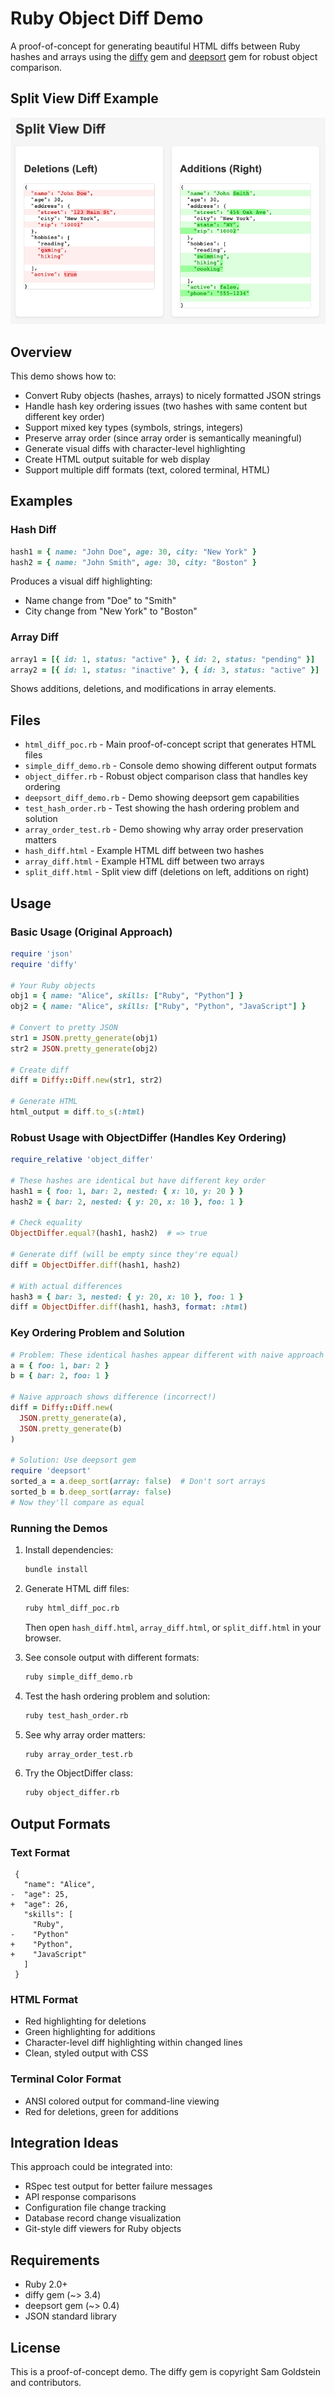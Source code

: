 # Ruby Object Diff Demo

A proof-of-concept for generating beautiful HTML diffs between Ruby hashes and arrays using the [diffy](https://github.com/samg/diffy) gem and [deepsort](https://github.com/mcrossen/deepsort) gem for robust object comparison.

## Split View Diff Example

![Split View Diff](split_diff.png)

## Overview

This demo shows how to:
- Convert Ruby objects (hashes, arrays) to nicely formatted JSON strings
- Handle hash key ordering issues (two hashes with same content but different key order)
- Support mixed key types (symbols, strings, integers)
- Preserve array order (since array order is semantically meaningful)
- Generate visual diffs with character-level highlighting
- Create HTML output suitable for web display
- Support multiple diff formats (text, colored terminal, HTML)

## Examples

### Hash Diff
```ruby
hash1 = { name: "John Doe", age: 30, city: "New York" }
hash2 = { name: "John Smith", age: 30, city: "Boston" }
```

Produces a visual diff highlighting:
- Name change from "Doe" to "Smith" 
- City change from "New York" to "Boston"

### Array Diff
```ruby
array1 = [{ id: 1, status: "active" }, { id: 2, status: "pending" }]
array2 = [{ id: 1, status: "inactive" }, { id: 3, status: "active" }]
```

Shows additions, deletions, and modifications in array elements.

## Files

- `html_diff_poc.rb` - Main proof-of-concept script that generates HTML files
- `simple_diff_demo.rb` - Console demo showing different output formats
- `object_differ.rb` - Robust object comparison class that handles key ordering
- `deepsort_diff_demo.rb` - Demo showing deepsort gem capabilities
- `test_hash_order.rb` - Test showing the hash ordering problem and solution
- `array_order_test.rb` - Demo showing why array order preservation matters
- `hash_diff.html` - Example HTML diff between two hashes
- `array_diff.html` - Example HTML diff between two arrays
- `split_diff.html` - Split view diff (deletions on left, additions on right)

## Usage

### Basic Usage (Original Approach)

```ruby
require 'json'
require 'diffy'

# Your Ruby objects
obj1 = { name: "Alice", skills: ["Ruby", "Python"] }
obj2 = { name: "Alice", skills: ["Ruby", "Python", "JavaScript"] }

# Convert to pretty JSON
str1 = JSON.pretty_generate(obj1)
str2 = JSON.pretty_generate(obj2)

# Create diff
diff = Diffy::Diff.new(str1, str2)

# Generate HTML
html_output = diff.to_s(:html)
```

### Robust Usage with ObjectDiffer (Handles Key Ordering)

```ruby
require_relative 'object_differ'

# These hashes are identical but have different key order
hash1 = { foo: 1, bar: 2, nested: { x: 10, y: 20 } }
hash2 = { bar: 2, nested: { y: 20, x: 10 }, foo: 1 }

# Check equality
ObjectDiffer.equal?(hash1, hash2)  # => true

# Generate diff (will be empty since they're equal)
diff = ObjectDiffer.diff(hash1, hash2)

# With actual differences
hash3 = { bar: 3, nested: { y: 20, x: 10 }, foo: 1 }
diff = ObjectDiffer.diff(hash1, hash3, format: :html)
```

### Key Ordering Problem and Solution

```ruby
# Problem: These identical hashes appear different with naive approach
a = { foo: 1, bar: 2 }
b = { bar: 2, foo: 1 }

# Naive approach shows difference (incorrect!)
diff = Diffy::Diff.new(
  JSON.pretty_generate(a),
  JSON.pretty_generate(b)
)

# Solution: Use deepsort gem
require 'deepsort'
sorted_a = a.deep_sort(array: false)  # Don't sort arrays
sorted_b = b.deep_sort(array: false)
# Now they'll compare as equal
```

### Running the Demos

1. Install dependencies:
   ```bash
   bundle install
   ```

2. Generate HTML diff files:
   ```bash
   ruby html_diff_poc.rb
   ```
   Then open `hash_diff.html`, `array_diff.html`, or `split_diff.html` in your browser.

3. See console output with different formats:
   ```bash
   ruby simple_diff_demo.rb
   ```

4. Test the hash ordering problem and solution:
   ```bash
   ruby test_hash_order.rb
   ```

5. See why array order matters:
   ```bash
   ruby array_order_test.rb
   ```

6. Try the ObjectDiffer class:
   ```bash
   ruby object_differ.rb
   ```

## Output Formats

### Text Format
```
 {
   "name": "Alice",
-  "age": 25,
+  "age": 26,
   "skills": [
     "Ruby",
-    "Python"
+    "Python",
+    "JavaScript"
   ]
 }
```

### HTML Format
- Red highlighting for deletions
- Green highlighting for additions
- Character-level diff highlighting within changed lines
- Clean, styled output with CSS

### Terminal Color Format
- ANSI colored output for command-line viewing
- Red for deletions, green for additions

## Integration Ideas

This approach could be integrated into:
- RSpec test output for better failure messages
- API response comparisons
- Configuration file change tracking
- Database record change visualization
- Git-style diff viewers for Ruby objects

## Requirements

- Ruby 2.0+
- diffy gem (~> 3.4)
- deepsort gem (~> 0.4)
- JSON standard library

## License

This is a proof-of-concept demo. The diffy gem is copyright Sam Goldstein and contributors.
